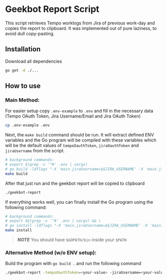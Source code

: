 # Geekbot Report Script

This script retrieves Tempo worklogs from Jira of previous work-day and copies the report to clipboard.
It was implemented out of pure laziness, to avoid dull copy-pasting.

## Installation

Download all dependencies
```bash
go get -d ./...
```

## How to use

### Main Method:

For easier setup copy `.env-example` to `.env` and fill in the necessary data (Tempo OAuth Token, Jira Username/Email and Jira OAuth Token)
```bash
cp .env-example .env
```

Next, the `make build` command should be run. It will extract defined ENV variables and
the Go program will be compiled with these variables which will be the default values of
`tempoOauthToken`, `jiraOauthToken` and `jiraUsername` from the script.

```bash
# background commands:
# export $(grep -v '^#' .env | xargs)
# go build -ldflags "-X 'main.jiraUsername=$$JIRA_USERNAME' -X 'main.jiraOauthToken=$$JIRA_OAUTH_TOKEN' -X 'main.tempoOauthToken=$$TEMPO_OAUTH_TOKEN'"
make build
```

After that just run and the geekbot report will be copied to clipboard
```bash
./geekbot-report
```

If everything works well, you can finally install the Go program using the following command:
```bash
# background commands:
# export $$(grep -v '^#' .env | xargs) && \ 
# go install -ldflags "-X 'main.jiraUsername=$$JIRA_USERNAME' -X 'main.jiraOauthToken=$$JIRA_OAUTH_TOKEN' -X 'main.tempoOauthToken=$$TEMPO_OAUTH_TOKEN'"
make install
```
> **_NOTE_** You should have `$GOPATH/bin` inside your `$PATH`

### Alternative Method (w/o ENV setup):

Build the program with `go build .` and run the following command
```bash
./geekbot-report -tempoOauthToken=<your-value> -jiraUsername=<your-value> -jiraOauthToken=<your-value>
```